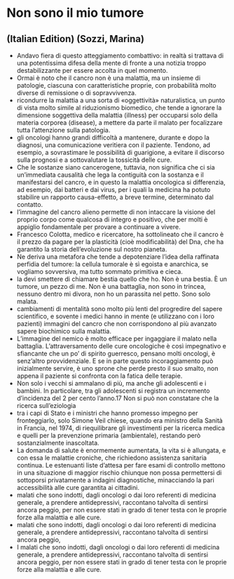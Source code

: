 # Non sono il mio tumore
## (Italian Edition) (Sozzi, Marina)
- Andavo fiera di questo atteggiamento combattivo: in realtà si trattava di una potentissima difesa della mente di fronte a una notizia troppo destabilizzante per essere accolta in quel momento.
- Ormai è noto che il cancro non è una malattia, ma un insieme di patologie, ciascuna con caratteristiche proprie, con probabilità molto diverse di remissione o di sopravvivenza.
- ricondurre la malattia a una sorta di «oggettività» naturalistica, un punto di vista molto simile al riduzionismo biomedico, che tende a ignorare la dimensione soggettiva della malattia (illness) per occuparsi solo della materia corporea (disease), a mettere da parte il malato per focalizzare tutta l’attenzione sulla patologia.
- gli oncologi hanno grandi difficoltà a mantenere, durante e dopo la diagnosi, una comunicazione veritiera con il paziente. Tendono, ad esempio, a sovrastimare le possibilità di guarigione, a evitare il discorso sulla prognosi e a sottovalutare la tossicità delle cure.
- Che le sostanze siano cancerogene, tuttavia, non significa che ci sia un’immediata causalità che lega la contiguità con la sostanza e il manifestarsi del cancro, e in questo la malattia oncologica si differenzia, ad esempio, dai batteri e dai virus, per i quali la medicina ha potuto stabilire un rapporto causa-effetto, a breve termine, determinato dal contatto.
- l’immagine del cancro alieno permette di non intaccare la visione del proprio corpo come qualcosa di integro e positivo, che per molti è appiglio fondamentale per provare a continuare a vivere.
- Francesco Colotta, medico e ricercatore, ha sottolineato che il cancro è il prezzo da pagare per la plasticità (cioè modificabilità) del Dna, che ha garantito la storia dell’evoluzione sul nostro pianeta.
- Ne deriva una metafora che tende a depotenziare l’idea della raffinata perfidia del tumore: la cellula tumorale è sì egoista e anarchica, se vogliamo sovversiva, ma tutto sommato primitiva e cieca.
- la devi smettere di chiamare bestia quello che ho. Non è una bestia. È un tumore, un pezzo di me. Non è una battaglia, non sono in trincea, nessuno dentro mi divora, non ho un parassita nel petto. Sono solo malata.
- cambiamenti di mentalità sono molto più lenti del progredire del sapere scientifico, e sovente i medici hanno in mente (e utilizzano con i loro pazienti) immagini del cancro che non corrispondono al più avanzato sapere biochimico sulla malattia.
- L’immagine del nemico è molto efficace per ingaggiare il malato nella battaglia. L’attraversamento delle cure oncologiche è così impegnativo e sfiancante che un po’ di spirito guerresco, pensano molti oncologi, è senz’altro provvidenziale. E se in parte questo incoraggiamento può inizialmente servire, è uno sprone che perde presto il suo smalto, non appena il paziente si confronta con la fatica delle terapie.
- Non solo i vecchi si ammalano di più, ma anche gli adolescenti e i bambini. In particolare, tra gli adolescenti si registra un incremento d’incidenza del 2 per cento l’anno.17 Non si può non constatare che la ricerca sull’eziologia
- tra i capi di Stato e i ministri che hanno promesso impegno per fronteggiarlo, solo Simone Veil chiese, quando era ministro della Sanità in Francia, nel 1974, di riequilibrare gli investimenti per la ricerca medica e quelli per la prevenzione primaria (ambientale), restando però sostanzialmente inascoltata.
- La domanda di salute è enormemente aumentata, la vita si è allungata, e con essa le malattie croniche, che richiedono assistenza sanitaria continua. Le estenuanti liste d’attesa per fare esami di controllo mettono in una situazione di maggior rischio chiunque non possa permettersi di sottoporsi privatamente a indagini diagnostiche, minacciando la pari accessibilità alle cure garantita ai cittadini.
- malati che sono indotti, dagli oncologi o dai loro referenti di medicina generale, a prendere antidepressivi, raccontano talvolta di sentirsi ancora peggio, per non essere stati in grado di tener testa con le proprie forze alla malattia e alle cure.
- malati che sono indotti, dagli oncologi o dai loro referenti di medicina generale, a prendere antidepressivi, raccontano talvolta di sentirsi ancora peggio,
- I malati che sono indotti, dagli oncologi o dai loro referenti di medicina generale, a prendere antidepressivi, raccontano talvolta di sentirsi ancora peggio, per non essere stati in grado di tener testa con le proprie forze alla malattia e alle cure.
